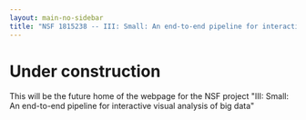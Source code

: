 ```yaml
---
layout: main-no-sidebar
title: "NSF 1815238 -- III: Small: An end-to-end pipeline for interactive visual analysis of big data"
---
```


# Under construction

This will be the future home of the webpage for the NSF project "III:
Small: An end-to-end pipeline for interactive visual analysis of big
data"

